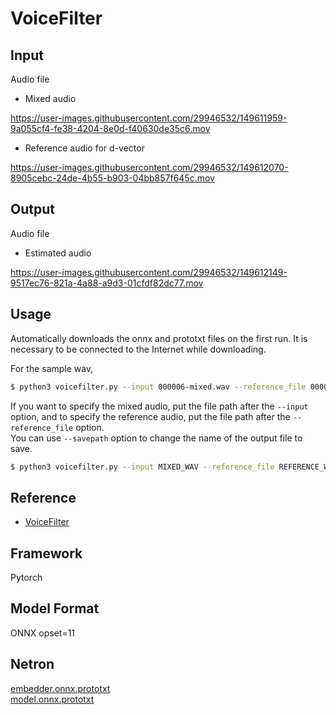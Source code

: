 # VoiceFilter

## Input

Audio file

- Mixed audio

https://user-images.githubusercontent.com/29946532/149611959-9a055cf4-fe38-4204-8e0d-f40630de35c6.mov

- Reference audio for d-vector

https://user-images.githubusercontent.com/29946532/149612070-8905cebc-24de-4b55-b903-04bb857f645c.mov

## Output

Audio file

- Estimated audio

https://user-images.githubusercontent.com/29946532/149612149-9517ec76-821a-4a88-a9d3-01cfdf82dc77.mov

## Usage
Automatically downloads the onnx and prototxt files on the first run.
It is necessary to be connected to the Internet while downloading.

For the sample wav,
```bash
$ python3 voicefilter.py --input 000006-mixed.wav --reference_file 000006-target.wav
```

If you want to specify the mixed audio, put the file path after the `--input` option, and to specify the reference audio, put the file path after the `--reference_file` option.   
You can use `--savepath` option to change the name of the output file to save.
```bash
$ python3 voicefilter.py --input MIXED_WAV --reference_file REFERENCE_WAV --savepath SAVE_PATH
```


## Reference

- [VoiceFilter](https://github.com/mindslab-ai/voicefilter)

## Framework

Pytorch

## Model Format

ONNX opset=11

## Netron

[embedder.onnx.prototxt](https://netron.app/?url=https://storage.googleapis.com/ailia-models/voicefilter/embedder.onnx.prototxt)  
[model.onnx.prototxt](https://netron.app/?url=https://storage.googleapis.com/ailia-models/voicefilter/model.onnx.prototxt)